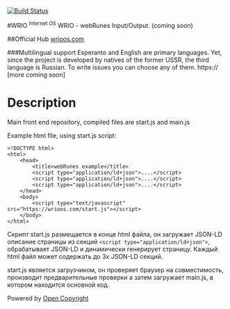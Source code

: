 [![Build Status](https://travis-ci.org/webRunes/WRIO-InternetOS.svg?branch=master)](https://travis-ci.org/webRunes/WRIO-InternetOS)

#WRIO <sup>Internet OS</sup>
WRIO - webRunes Input/Output.
(coming soon)


##Official Hub
[wrioos.com](https://wrioos.com)

###Multilingual support
Esperanto and English are primary languages. Yet, since the project is developed by natives of the former USSR, the third language is Russian. To write issues you can choose any of them.
https://
[more coming soon]

# Description

Main front end repository, compiled files are start.js and main.js 

Example html file, using start.js script:
```
<!DOCTYPE html>
<html>
    <head>
        <title>webRunes example</title>
        <script type="application/ld+json">....</script>
        <script type="application/ld+json">....</script>
        <script type="application/ld+json">....</script>
    </head>
    <body>
        <script type="text/javascript" src="https://wrioos.com/start.js"></script>
    </body>
</html>
```

Скрипт start.js размещается в конце html файла, он загружает JSON-LD описание страницы из секций ```<script type="application/ld+json">```, обрабатывает JSON-LD и динамически генерирует страницу.
Каждый html файл может содержать до 3х JSON-LD секций.

start.js является загрузчиком, он проверяет браузер на совместимость, производит предварительные проверки а затем загружает main.js, в котором находится основной код.


Powered by [Open Copyright](https://opencopyright.wrioos.com)

